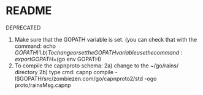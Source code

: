 # README

DEPRECATED

1) Make sure that the GOPATH variable is set. (you can check that with the command: echo $GOPATH)
1.b) To change or set the GOPATH variable use the command: export GOPATH=$(go env GOPATH)
2) To compile the capnproto schema: 
2a) change to the ~/go/rains/ directory 
2b) type cmd: capnp compile -I$GOPATH/src/zombiezen.com/go/capnproto2/std -ogo proto/rainsMsg.capnp